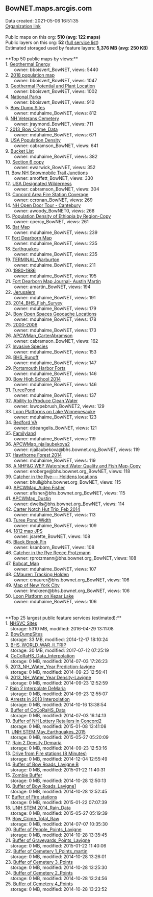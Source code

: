 <h2>BowNET.maps.arcgis.com</h2> Data created: 2021-05-06 16:51:35 <br /><a target='new' href='https://BowNET.maps.arcgis.com'>Organization link</a><br /><br />Public maps on this org: <b>510 (avg: 122 maps)</b><br />Public layers on this org: <b>52 </b>(<a target='new' href='https://services.arcgis.com/63cSRCcqLtJKDSR2/ArcGIS/rest/services'>full service list</a>)<br />Estimated storaged used by feature layers: <b>5,376 MB (avg: 250 KB)</b><br /><br />**Top 50 public maps by views:**<br />  1. <a target='new' href='https://www.arcgis.com/home/item.html?id=9ad1a71346ec40c6a938e14824179fb8'>Geothermal Energy</a> <br />  &nbsp;&nbsp;&nbsp;&nbsp; &nbsp;&nbsp;owner: bboisvert_BowNET, views: 5440<br />  2. <a target='new' href='https://www.arcgis.com/home/item.html?id=18869f7551d1431dba1fc9f4eab28ecc'>2018 population map</a> <br />  &nbsp;&nbsp;&nbsp;&nbsp; &nbsp;&nbsp;owner: bboisvert_BowNET, views: 1047<br />  3. <a target='new' href='https://www.arcgis.com/home/item.html?id=abff6baded0441678dec5dd3fff1ea36'>Geothermal Potential and Plant Location</a> <br />  &nbsp;&nbsp;&nbsp;&nbsp; &nbsp;&nbsp;owner: bboisvert_BowNET, views: 1002<br />  4. <a target='new' href='https://www.arcgis.com/home/item.html?id=8b03aa2b25244582ba875cfb17faf7ed'>National Parks</a> <br />  &nbsp;&nbsp;&nbsp;&nbsp; &nbsp;&nbsp;owner: bboisvert_BowNET, views: 910<br />  5. <a target='new' href='https://www.arcgis.com/home/item.html?id=3a0154b8e935481390d5a52d8a2add2f'>Bow Dump Sites</a> <br />  &nbsp;&nbsp;&nbsp;&nbsp; &nbsp;&nbsp;owner: mduhaime_BowNET, views: 812<br />  6. <a target='new' href='https://www.arcgis.com/home/item.html?id=c87b786885384276b07cfc327f6e5dd0'>NH Veterans Cemetery</a> <br />  &nbsp;&nbsp;&nbsp;&nbsp; &nbsp;&nbsp;owner: jraymond_BowNET, views: 711<br />  7. <a target='new' href='https://www.arcgis.com/home/item.html?id=1ce02a354c9445f8b881bdb6ba72a9ea'>2013_Bow_Crime_Data</a> <br />  &nbsp;&nbsp;&nbsp;&nbsp; &nbsp;&nbsp;owner: mduhaime_BowNET, views: 671<br />  8. <a target='new' href='https://www.arcgis.com/home/item.html?id=ce08cce77a67411f962e1fd6713198a7'>USA Population Density</a> <br />  &nbsp;&nbsp;&nbsp;&nbsp; &nbsp;&nbsp;owner: cabramson_BowNET, views: 641<br />  9. <a target='new' href='https://www.arcgis.com/home/item.html?id=e746010ef0a64040a04c84e4f83c47c6'>Bucket List</a> <br />  &nbsp;&nbsp;&nbsp;&nbsp; &nbsp;&nbsp;owner: mduhaime_BowNET, views: 382<br />  10. <a target='new' href='https://www.arcgis.com/home/item.html?id=82f8266608fa4bf1a365ee43f86ca271'>Section 6 copy</a> <br />  &nbsp;&nbsp;&nbsp;&nbsp; &nbsp;&nbsp;owner: ewarwick_BowNET, views: 352<br />  11. <a target='new' href='https://www.arcgis.com/home/item.html?id=a11f8b8fb5ee48068bfd9d04076bdb42'>Bow NH Snowmobile Trail Junctions</a> <br />  &nbsp;&nbsp;&nbsp;&nbsp; &nbsp;&nbsp;owner: amoffett_BowNET, views: 330<br />  12. <a target='new' href='https://www.arcgis.com/home/item.html?id=4ba1efe0baa645f2afd47f16d0c9b448'>USA Designated Wilderness</a> <br />  &nbsp;&nbsp;&nbsp;&nbsp; &nbsp;&nbsp;owner: cabramson_BowNET, views: 304<br />  13. <a target='new' href='https://www.arcgis.com/home/item.html?id=7a6e25d675a440bca7d6ab899250d575'>Concord Area Fire Station Coverage</a> <br />  &nbsp;&nbsp;&nbsp;&nbsp; &nbsp;&nbsp;owner: ccronan_BowNET, views: 269<br />  14. <a target='new' href='https://www.arcgis.com/home/item.html?id=ab25bb95d4b44bbb9111e3198c708f25'>NH Open Door Tour - Cantebury</a> <br />  &nbsp;&nbsp;&nbsp;&nbsp; &nbsp;&nbsp;owner: awoody_BowNET0, views: 268<br />  15. <a target='new' href='https://www.arcgis.com/home/item.html?id=8aed05d3866042279f7de3d14c221d08'>Population Density of Ethiopia by Region-Copy</a> <br />  &nbsp;&nbsp;&nbsp;&nbsp; &nbsp;&nbsp;owner: cpercy_BowNET, views: 261<br />  16. <a target='new' href='https://www.arcgis.com/home/item.html?id=dd90d8421d5c4436b418ee2a71430721'>Bat Map</a> <br />  &nbsp;&nbsp;&nbsp;&nbsp; &nbsp;&nbsp;owner: mduhaime_BowNET, views: 239<br />  17. <a target='new' href='https://www.arcgis.com/home/item.html?id=ad9bad6516894b1e9f7c917a429e7081'>Fort Dearborn Map</a> <br />  &nbsp;&nbsp;&nbsp;&nbsp; &nbsp;&nbsp;owner: mduhaime_BowNET, views: 235<br />  18. <a target='new' href='https://www.arcgis.com/home/item.html?id=920894163ff94773b5ef7be7e7dd11d1'>Earthquakes</a> <br />  &nbsp;&nbsp;&nbsp;&nbsp; &nbsp;&nbsp;owner: mduhaime_BowNET, views: 235<br />  19. <a target='new' href='https://www.arcgis.com/home/item.html?id=f20933d3678c40d2bba68b62703a23d5'>TERMINAL_Warburton</a> <br />  &nbsp;&nbsp;&nbsp;&nbsp; &nbsp;&nbsp;owner: mduhaime_BowNET, views: 211<br />  20. <a target='new' href='https://www.arcgis.com/home/item.html?id=f1a3af741a97499fbb5af217c7b0dc06'>1980-1986</a> <br />  &nbsp;&nbsp;&nbsp;&nbsp; &nbsp;&nbsp;owner: mduhaime_BowNET, views: 195<br />  21. <a target='new' href='https://www.arcgis.com/home/item.html?id=888e89ea3de0403793be21541c1d7703'>Fort Dearborn Map Journal- Austin Martin</a> <br />  &nbsp;&nbsp;&nbsp;&nbsp; &nbsp;&nbsp;owner: amartin_BowNET, views: 194<br />  22. <a target='new' href='https://www.arcgis.com/home/item.html?id=b3438a8627354054bb7fbf218524c175'>Jerusalem</a> <br />  &nbsp;&nbsp;&nbsp;&nbsp; &nbsp;&nbsp;owner: mduhaime_BowNET, views: 191<br />  23. <a target='new' href='https://www.arcgis.com/home/item.html?id=e39ff65af6334d99a3a96229efd00ea8'>2014_BHS_Fish_Survey</a> <br />  &nbsp;&nbsp;&nbsp;&nbsp; &nbsp;&nbsp;owner: mduhaime_BowNET, views: 179<br />  24. <a target='new' href='https://www.arcgis.com/home/item.html?id=976c1eac13ef4028bf6d5a413bdbdc3d'>Bow Open Spaces Geocache Locations</a> <br />  &nbsp;&nbsp;&nbsp;&nbsp; &nbsp;&nbsp;owner: mduhaime_BowNET, views: 178<br />  25. <a target='new' href='https://www.arcgis.com/home/item.html?id=74cb12c13abb480098ff6014f87df459'>2000-2006</a> <br />  &nbsp;&nbsp;&nbsp;&nbsp; &nbsp;&nbsp;owner: mduhaime_BowNET, views: 173<br />  26. <a target='new' href='https://www.arcgis.com/home/item.html?id=857eecca378f4cc4a0b02b7d5763e0b3'>APCWMap_CarterAbramson</a> <br />  &nbsp;&nbsp;&nbsp;&nbsp; &nbsp;&nbsp;owner: cabramson_BowNET, views: 162<br />  27. <a target='new' href='https://www.arcgis.com/home/item.html?id=41c212e59fa34b85a8c96c56a6e53f48'>Invasive Species</a> <br />  &nbsp;&nbsp;&nbsp;&nbsp; &nbsp;&nbsp;owner: mduhaime_BowNET, views: 153<br />  28. <a target='new' href='https://www.arcgis.com/home/item.html?id=4ebd375cc8f1484bafd6ca6d31681cf3'>BHS_Runoff</a> <br />  &nbsp;&nbsp;&nbsp;&nbsp; &nbsp;&nbsp;owner: mduhaime_BowNET, views: 147<br />  29. <a target='new' href='https://www.arcgis.com/home/item.html?id=6f862f4925d64bd9a496d31f21ef56dc'>Portsmouth Harbor Forts</a> <br />  &nbsp;&nbsp;&nbsp;&nbsp; &nbsp;&nbsp;owner: mduhaime_BowNET, views: 146<br />  30. <a target='new' href='https://www.arcgis.com/home/item.html?id=5b0b8b546ad94ecf948bf79a650c1bf2'>Bow High School 2014</a> <br />  &nbsp;&nbsp;&nbsp;&nbsp; &nbsp;&nbsp;owner: mduhaime_BowNET, views: 146<br />  31. <a target='new' href='https://www.arcgis.com/home/item.html?id=6ab0b04b75db44cb992d11fca97c44e7'>TureePond</a> <br />  &nbsp;&nbsp;&nbsp;&nbsp; &nbsp;&nbsp;owner: mduhaime_BowNET, views: 137<br />  32. <a target='new' href='https://www.arcgis.com/home/item.html?id=8a407bc1e5494277a8892048838e457a'>Ability to Produce Clean Water</a> <br />  &nbsp;&nbsp;&nbsp;&nbsp; &nbsp;&nbsp;owner: lswopebrush_BowNET2, views: 129<br />  33. <a target='new' href='https://www.arcgis.com/home/item.html?id=ec6fd385a89f48c7b951f7a06d64c21d'>Loon Platforms on Lake Winnepesauke</a> <br />  &nbsp;&nbsp;&nbsp;&nbsp; &nbsp;&nbsp;owner: mduhaime_BowNET, views: 123<br />  34. <a target='new' href='https://www.arcgis.com/home/item.html?id=130a41c5f68e49258bba63851fd148b8'>Bedford VA</a> <br />  &nbsp;&nbsp;&nbsp;&nbsp; &nbsp;&nbsp;owner: ddeangelis_BowNET, views: 121<br />  35. <a target='new' href='https://www.arcgis.com/home/item.html?id=a3e1fb7f3c844fe3a0d0ac580b063be2'>Familyland</a> <br />  &nbsp;&nbsp;&nbsp;&nbsp; &nbsp;&nbsp;owner: mduhaime_BowNET, views: 119<br />  36. <a target='new' href='https://www.arcgis.com/home/item.html?id=393686661eac406983b6ac53cc255963'>APCWMap_njailaubekova2</a> <br />  &nbsp;&nbsp;&nbsp;&nbsp; &nbsp;&nbsp;owner: njailaubekova@bhs.bownet.org_BowNET, views: 119<br />  37. <a target='new' href='https://www.arcgis.com/home/item.html?id=2b7889c083d14393a57e6d6b6fb7dd1c'>Hawthorne Forest 2014</a> <br />  &nbsp;&nbsp;&nbsp;&nbsp; &nbsp;&nbsp;owner: mduhaime_BowNET, views: 119<br />  38. <a target='new' href='https://www.arcgis.com/home/item.html?id=554976eb720d47e0849e3516e3f64c62'>A NHF&G WEP Watershed Water Quality and Fish Map-Copy</a> <br />  &nbsp;&nbsp;&nbsp;&nbsp; &nbsp;&nbsp;owner: eroberge@bhs.bownet.org_BowNET, views: 118<br />  39. <a target='new' href='https://www.arcgis.com/home/item.html?id=112d3ab404324532b7960b87e1f99580'>Catcher in the Rye--- Holdens locations</a> <br />  &nbsp;&nbsp;&nbsp;&nbsp; &nbsp;&nbsp;owner: bhull@bhs.bownet.org_BowNET, views: 115<br />  40. <a target='new' href='https://www.arcgis.com/home/item.html?id=6f1d425a1b1242bca9469bd49e7123e2'>APCWMap_Aiden Fisher</a> <br />  &nbsp;&nbsp;&nbsp;&nbsp; &nbsp;&nbsp;owner: afisher@bhs.bownet.org_BowNET, views: 115<br />  41. <a target='new' href='https://www.arcgis.com/home/item.html?id=abe46600dbfe45819ac495636f7471b7'>APCWMap_Dustin</a> <br />  &nbsp;&nbsp;&nbsp;&nbsp; &nbsp;&nbsp;owner: dwells@bhs.bownet.org_BowNET, views: 114<br />  42. <a target='new' href='https://www.arcgis.com/home/item.html?id=0fb99c5f40534634b5c7a26dbc47ae5a'>Carter Notch Hut Trip_Feb 2014</a> <br />  &nbsp;&nbsp;&nbsp;&nbsp; &nbsp;&nbsp;owner: mduhaime_BowNET, views: 113<br />  43. <a target='new' href='https://www.arcgis.com/home/item.html?id=59f88a1fc1704638a455865f9ecbba80'>Turee Pond Width</a> <br />  &nbsp;&nbsp;&nbsp;&nbsp; &nbsp;&nbsp;owner: mduhaime_BowNET, views: 109<br />  44. <a target='new' href='https://www.arcgis.com/home/item.html?id=477ee6404c1e49b7b2c9538b126177b1'>1812 map JPS</a> <br />  &nbsp;&nbsp;&nbsp;&nbsp; &nbsp;&nbsp;owner: jsarette_BowNET, views: 108<br />  45. <a target='new' href='https://www.arcgis.com/home/item.html?id=0c51c3209af34cf0905dc55df5809906'>Black Brook Pin</a> <br />  &nbsp;&nbsp;&nbsp;&nbsp; &nbsp;&nbsp;owner: ksanborn_BowNET, views: 108<br />  46. <a target='new' href='https://www.arcgis.com/home/item.html?id=ef9b5cb74a434ca7882b06fb8648c7d5'>Catcher in the Rye Reece Protzmann</a> <br />  &nbsp;&nbsp;&nbsp;&nbsp; &nbsp;&nbsp;owner: rprotzmann@bhs.bownet.org_BowNET, views: 108<br />  47. <a target='new' href='https://www.arcgis.com/home/item.html?id=258fd5f4bb19497baaa331ff0f58dd40'>Bobcat_Map</a> <br />  &nbsp;&nbsp;&nbsp;&nbsp; &nbsp;&nbsp;owner: mduhaime_BowNET, views: 107<br />  48. <a target='new' href='https://www.arcgis.com/home/item.html?id=5701a3a876244136833b1f6bc18e24a1'>CMaurer: Tracking Holden</a> <br />  &nbsp;&nbsp;&nbsp;&nbsp; &nbsp;&nbsp;owner: cmaurer@bhs.bownet.org_BowNET, views: 106<br />  49. <a target='new' href='https://www.arcgis.com/home/item.html?id=e1296215a18b4f94bc902fea41962dc1'>Map of New York City</a> <br />  &nbsp;&nbsp;&nbsp;&nbsp; &nbsp;&nbsp;owner: lmckeen@bhs.bownet.org_BowNET, views: 106<br />  50. <a target='new' href='https://www.arcgis.com/home/item.html?id=a09b18945f284443966b4282da877c03'>Loon Platform on Kezar Lake</a> <br />  &nbsp;&nbsp;&nbsp;&nbsp; &nbsp;&nbsp;owner: mduhaime_BowNET, views: 106<br /><br /><br />**Top 25 largest public feature services (estimated):**<br /> 1. <a target='new' href='https://www.arcgis.com/home/item.html?id=978cb344c3ad469caeafb399ae45b503'>NHSVC Sites</a><br /> &nbsp;&nbsp;&nbsp;&nbsp;storage: 5310 MB, modified: 2016-04-29 13:11:08<br /> 2. <a target='new' href='https://www.arcgis.com/home/item.html?id=8a68f15afa4149cbaffc13706b6751ba'>BowDumpSites</a><br /> &nbsp;&nbsp;&nbsp;&nbsp;storage: 33 MB, modified: 2014-12-17 18:10:24<br /> 3. <a target='new' href='https://www.arcgis.com/home/item.html?id=1f125aa56b424226af1e310abb6b60db'>BHS_WORLD_WAR_II_TRIP</a><br /> &nbsp;&nbsp;&nbsp;&nbsp;storage: 30 MB, modified: 2017-07-12 07:25:19<br /> 4. <a target='new' href='https://www.arcgis.com/home/item.html?id=f79cb9b6f2de42409e0398ede9d67c82'>CoCoRaHS_Data_Interpolation</a><br /> &nbsp;&nbsp;&nbsp;&nbsp;storage: 0 MB, modified: 2014-07-03 17:26:23<br /> 5. <a target='new' href='https://www.arcgis.com/home/item.html?id=fcecd647c9e54883a8796058811196d4'>2013_NH_Water_Year Prediction-lavigne</a><br /> &nbsp;&nbsp;&nbsp;&nbsp;storage: 0 MB, modified: 2014-09-23 12:56:41<br /> 6. <a target='new' href='https://www.arcgis.com/home/item.html?id=0f9f275772684ed2925af46397ce857a'>2013_NH_Water_Year Density-Lavigne</a><br /> &nbsp;&nbsp;&nbsp;&nbsp;storage: 0 MB, modified: 2014-09-23 12:52:59<br /> 7. <a target='new' href='https://www.arcgis.com/home/item.html?id=52b2d8eccf5842479b1a6901d7642fa3'>Rain 2 Interpolate DeMaria</a><br /> &nbsp;&nbsp;&nbsp;&nbsp;storage: 0 MB, modified: 2014-09-23 12:55:07<br /> 8. <a target='new' href='https://www.arcgis.com/home/item.html?id=142ed52073e242668a76966f8f2756ab'>Arrests in 2013 Interpolation</a><br /> &nbsp;&nbsp;&nbsp;&nbsp;storage: 0 MB, modified: 2014-10-16 13:38:54<br /> 9. <a target='new' href='https://www.arcgis.com/home/item.html?id=7f43ccb3f35943ce90c6b705cb347f18'>Buffer of CoCoRaHS_Data</a><br /> &nbsp;&nbsp;&nbsp;&nbsp;storage: 0 MB, modified: 2014-07-03 16:14:13<br /> 10. <a target='new' href='https://www.arcgis.com/home/item.html?id=dfbc083dda0e4e4089213d1e46ccfc59'>Buffer of NH Lottery Retailers in Concord2</a><br /> &nbsp;&nbsp;&nbsp;&nbsp;storage: 0 MB, modified: 2015-01-08 13:41:08<br /> 11. <a target='new' href='https://www.arcgis.com/home/item.html?id=1f4d4c2b8ec241b8b68bf217f4e62b17'>UNH STEM May_Earthquakes_2015</a><br /> &nbsp;&nbsp;&nbsp;&nbsp;storage: 0 MB, modified: 2015-05-27 05:20:09<br /> 12. <a target='new' href='https://www.arcgis.com/home/item.html?id=bb40d7ec5f2544fc98bcd75808ef6c3c'>Rain 2 Density Demaria</a><br /> &nbsp;&nbsp;&nbsp;&nbsp;storage: 0 MB, modified: 2014-09-23 12:53:16<br /> 13. <a target='new' href='https://www.arcgis.com/home/item.html?id=83a45ca406f64847b812f8a344112973'>Drive from Fire stations (8 Minutes)</a><br /> &nbsp;&nbsp;&nbsp;&nbsp;storage: 0 MB, modified: 2014-12-04 12:55:49<br /> 14. <a target='new' href='https://www.arcgis.com/home/item.html?id=f994d29d14c046aba83f14cf351fb191'>Buffer of Bow Roads_Lavigne B</a><br /> &nbsp;&nbsp;&nbsp;&nbsp;storage: 0 MB, modified: 2015-01-22 11:40:31<br /> 15. <a target='new' href='https://www.arcgis.com/home/item.html?id=64421e071e4c47f085b4cab65b403354'>Zombie Buffer</a><br /> &nbsp;&nbsp;&nbsp;&nbsp;storage: 0 MB, modified: 2014-10-28 12:50:13<br /> 16. <a target='new' href='https://www.arcgis.com/home/item.html?id=0a3d74c1ff7e4560aec2b69d25e5eccc'>Buffer of Bow Roads_Lavigne1</a><br /> &nbsp;&nbsp;&nbsp;&nbsp;storage: 0 MB, modified: 2014-10-28 12:52:45<br /> 17. <a target='new' href='https://www.arcgis.com/home/item.html?id=64d9e590d3554a54888609ed5ee9f635'>Buffer of Fire stations</a><br /> &nbsp;&nbsp;&nbsp;&nbsp;storage: 0 MB, modified: 2015-01-22 07:07:39<br /> 18. <a target='new' href='https://www.arcgis.com/home/item.html?id=a231f68e49ed49129c53cc416b33ee3b'>UNH STEM 2014_Rain_Data</a><br /> &nbsp;&nbsp;&nbsp;&nbsp;storage: 0 MB, modified: 2015-05-27 05:19:39<br /> 19. <a target='new' href='https://www.arcgis.com/home/item.html?id=2432622c11dd47d68369218a9440dec5'>Bow_Crime_Total_Raw</a><br /> &nbsp;&nbsp;&nbsp;&nbsp;storage: 0 MB, modified: 2014-07-07 10:35:30<br /> 20. <a target='new' href='https://www.arcgis.com/home/item.html?id=6744f2010640420c88628790eeef7db9'>Buffer of People_Points_Lavigne</a><br /> &nbsp;&nbsp;&nbsp;&nbsp;storage: 0 MB, modified: 2014-10-28 13:35:45<br /> 21. <a target='new' href='https://www.arcgis.com/home/item.html?id=2e6c859be54849079e26d45b364a6660'>Buffer of Graveyards_Points_Lavigne</a><br /> &nbsp;&nbsp;&nbsp;&nbsp;storage: 0 MB, modified: 2015-01-22 11:40:06<br /> 22. <a target='new' href='https://www.arcgis.com/home/item.html?id=333bc33baa354eab8ce1897f20eae309'>Buffer of Cemetery 1_Points_martin</a><br /> &nbsp;&nbsp;&nbsp;&nbsp;storage: 0 MB, modified: 2014-10-28 13:26:01<br /> 23. <a target='new' href='https://www.arcgis.com/home/item.html?id=cf4ee6c897ff40f7b30e3f92ae9d9b6a'>Buffer of Cemetery 3_Points</a><br /> &nbsp;&nbsp;&nbsp;&nbsp;storage: 0 MB, modified: 2014-10-28 13:25:30<br /> 24. <a target='new' href='https://www.arcgis.com/home/item.html?id=78e36b9bd2d140ab899bbbebbd4e6628'>Buffer of Cemetery 2_Points</a><br /> &nbsp;&nbsp;&nbsp;&nbsp;storage: 0 MB, modified: 2014-10-28 13:24:56<br /> 25. <a target='new' href='https://www.arcgis.com/home/item.html?id=afd3feeec11740aeb86c64ab5cc3348f'>Buffer of Cemetery 4_Points</a><br /> &nbsp;&nbsp;&nbsp;&nbsp;storage: 0 MB, modified: 2014-10-28 13:23:52<br />